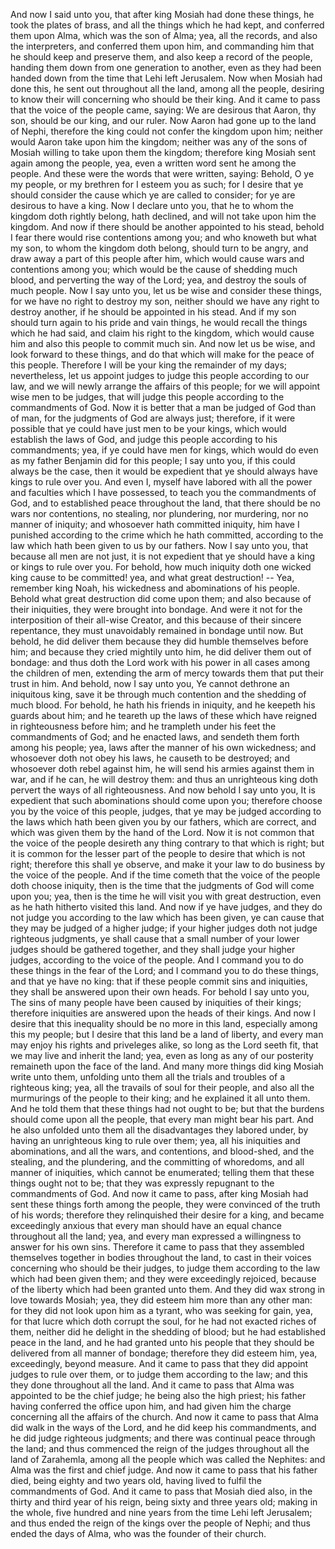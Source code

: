 And now I said unto you, that after king Mosiah had done these things, he took the plates of brass, and all the things which he had kept, and conferred them upon Alma, which was the son of Alma; yea, all the records, and also the interpreters, and conferred them upon him, and commanding him that he should keep and preserve them, and also keep a record of the people, handing them down from one generation to another, even as they had been handed down from the time that Lehi left Jerusalem. Now when Mosiah had done this, he sent out throughout all the land, among all the people, desiring to know their will concerning who should be their king. And it came to pass that the voice of the people came, saying: We are desirous that Aaron, thy son, should be our king, and our ruler. Now Aaron had gone up to the land of Nephi, therefore the king could not confer the kingdom upon him; neither would Aaron take upon him the kingdom; neither was any of the sons of Mosiah willing to take upon them the kingdom; therefore king Mosiah sent again among the people, yea, even a written word sent he among the people. And these were the words that were written, saying: Behold, O ye my people, or my brethren for I esteem you as such; for I desire that ye should consider the cause which ye are called to consider; for ye are desirous to have a king. Now I declare unto you, that he to whom the kingdom doth rightly belong, hath declined, and will not take upon him the kingdom. And now if there should be another appointed to his stead, behold I fear there would rise contentions among you; and who knoweth but what my son, to whom the kingdom doth belong, should turn to be angry, and draw away a part of this people after him, which would cause wars and contentions among you; which would be the cause of shedding much blood, and perverting the way of the Lord; yea, and destroy the souls of much people. Now I say unto you, let us be wise and consider these things, for we have no right to destroy my son, neither should we have any right to destroy another, if he should be appointed in his stead. And if my son should turn again to his pride and vain things, he would recall the things which he had said, and claim his right to the kingdom, which would cause him and also this people to commit much sin. And now let us be wise, and look forward to these things, and do that which will make for the peace of this people. Therefore I will be your king  the remainder of my days; nevertheless, let us appoint judges to judge this people according to our law, and we will newly arrange the affairs of this people; for we will appoint wise men to be judges, that will judge this people according to the commandments of God. Now it is better that a man be judged of God than of man, for the judgments of God are always just; therefore, if it were possible that ye could have just men to be your kings, which would establish the laws of God, and judge this people according to his commandments; yea, if ye could have men for kings, which would do even as my father Benjamin did for this people; I say unto you, if this could always be the case, then it would be expedient that ye should always have kings to rule over you. And even I, myself have labored with all the power and faculties which I have possessed, to teach you the commandments of God, and to established peace throughout the land, that there should be no wars nor contentions, no stealing, nor plundering, nor murdering, nor no manner of iniquity; and whosoever hath committed iniquity, him have I punished according to the crime which he hath committed, according to the law which hath been given to us by our fathers. Now I say unto you, that because all men are not just, it is not expedient that ye should have a king or kings to rule over you. For behold, how much iniquity doth one wicked king cause to be committed! yea, and what great destruction! -- Yea, remember king Noah, his wickedness and abominations of his people. Behold what great destruction did come upon them; and also because of their iniquities, they were brought into bondage. And were it not for the interposition of their all-wise Creator, and this because of their sincere repentance, they must unavoidably remained in bondage until now. But behold, he did deliver them because they did humble themselves before him; and because they cried mightily unto him, he did deliver them out of bondage: and thus doth the Lord work with his power in all cases among the children of men, extending the arm of mercy towards them that put their trust in him. And behold, now I say unto you, Ye cannot dethrone an iniquitous king, save it be through much contention and the shedding of much blood. For behold, he hath his friends in iniquity, and he keepeth his guards about him; and he teareth up the laws of these which have reigned in righteousness before him; and  he trampleth under his feet the commandments of God; and he enacted laws, and sendeth them forth among his people; yea, laws after the manner of his own wickedness; and whosoever doth not obey his laws, he causeth to be destroyed; and whosoever doth rebel against him, he will send his armies against them in war, and if he can, he will destroy them: and thus an unrighteous king doth pervert the ways of all righteousness. And now behold I say unto you, It is expedient that such abominations should come upon you; therefore choose you by the voice of this people, judges, that ye may be judged according to the laws which hath been given you by our fathers, which are correct, and which was given them by the hand of the Lord. Now it is not common that the voice of the people desireth any thing contrary to that which is right; but it is common for the lesser part of the people to desire that which is not right; therefore this shall ye observe, and make it your law to do business by the voice of the people. And if the time cometh that the voice of the people doth choose iniquity, then is the time that the judgments of God will come upon you; yea, then is the time he will visit you with great destruction, even as he hath hitherto visited this land. And now if ye have judges, and they do not judge you according to the law which has been given, ye can cause that they may be judged of a higher judge; if your higher judges doth not judge righteous judgments, ye shall cause that a small number of your lower judges should be gathered together, and they shall judge your higher judges, according to the voice of the people. And I command you to do these things in the fear of the Lord; and I command you to do these things, and that ye have no king: that if these people commit sins and iniquities, they shall be answered upon their own heads. For behold I say unto you, The sins of many people have been caused by iniquities of their kings; therefore iniquities are answered upon the heads of their kings. And now I desire that this inequality should be no more in this land, especially among this my people; but I desire that this land be a land of liberty, and every man may enjoy his rights and priveleges alike, so long as the Lord seeth fit, that we may live and inherit the land; yea, even as long as any of our posterity remaineth upon the face of the land. And many more things did king Mosiah write unto them, unfolding unto them all the trials and troubles of a righteous king; yea, all the travails of soul for their people, and also all the murmurings  of the people to their king; and he explained it all unto them. And he told them that these things had not ought to be; but that the burdens should come upon all the people, that every man might bear his part. And he also unfolded unto them all the disadvantages they labored under, by having an unrighteous king to rule over them; yea, all his iniquities and abominations, and all the wars, and contentions, and blood-shed, and the stealing, and the plundering, and the committing of whoredoms, and all manner of iniquities, which cannot be enumerated; telling them that these things ought not to be; that they was expressly repugnant to the commandments of God. And now it came to pass, after king Mosiah had sent these things forth among the people, they were convinced of the truth of his words; therefore they relinquished their desire for a king, and became exceedingly anxious that every man should have an equal chance throughout all the land; yea, and every man expressed a willingness to answer for his own sins. Therefore it came to pass that they assembled themselves together in bodies throughout the land, to cast in their voices concerning who should be their judges, to judge them according to the law which had been given them; and they were exceedingly rejoiced, because of the liberty which had been granted unto them. And they did wax strong in love towards Mosiah; yea, they did esteem him more than any other man: for they did not look upon him as a tyrant, who was seeking for gain, yea, for that lucre which doth corrupt the soul, for he had not exacted riches of them, neither did he delight in the shedding of blood; but he had established peace in the land, and he had granted unto his people that they should be delivered from all manner of bondage; therefore they did esteem him, yea, exceedingly, beyond measure. And it came to pass that they did appoint judges to rule over them, or to judge them according to the law; and this they done throughout all the land. And it came to pass that Alma was appointed to be the chief judge; he being also the high priest; his father having conferred the office upon him, and had given him the charge concerning all the affairs of the church. And now it came to pass that Alma did walk in the ways of the Lord, and he did keep his commandments, and he did judge righteous judgments; and there was continual peace through the land; and thus commenced the reign of the judges throughout all the land of Zarahemla, among all the people which was called the Nephites:  and Alma was the first and chief judge. And now it came to pass that his father died, being eighty and two years old, having lived to fulfil the commandments of God. And it came to pass that Mosiah died also, in the thirty and third year of his reign, being sixty and three years old; making in the whole, five hundred and nine years from the time Lehi left Jerusalem; and thus ended the reign of the kings over the people of Nephi; and thus ended the days of Alma, who was the founder of their church.